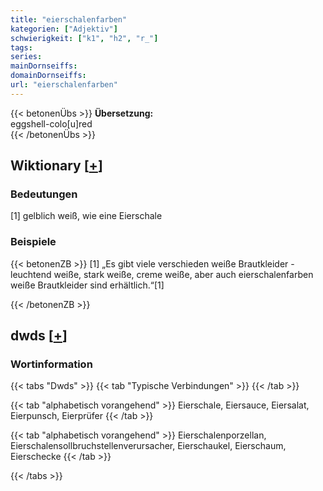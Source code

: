 ```yaml
---
title: "eierschalenfarben"
kategorien: ["Adjektiv"]
schwierigkeit: ["k1", "h2", "r_"]
tags:
series:
mainDornseiffs:
domainDornseiffs:
url: "eierschalenfarben"
---
```


{{< betonenÜbs >}}
**Übersetzung:**  
eggshell-colo[u]red  
{{< /betonenÜbs >}}

## Wiktionary [[+](https://de.wiktionary.org/wiki/eierschalenfarben)]

### Bedeutungen
[1] gelblich weiß, wie eine Eierschale  

### Beispiele
{{< betonenZB >}}
[1] „Es gibt viele verschieden weiße Brautkleider - leuchtend weiße, stark weiße, creme weiße, aber auch eierschalenfarben weiße Brautkleider sind erhältlich.“[1]  

{{< /betonenZB >}}


## dwds [[+](https://www.dwds.de/wb/eierschalenfarben)]

### Wortinformation
{{< tabs "Dwds" >}}
{{< tab "Typische Verbindungen" >}}
{{< /tab >}}

{{< tab "alphabetisch vorangehend" >}}
Eierschale, Eiersauce, Eiersalat, Eierpunsch, Eierprüfer
{{< /tab >}}

{{< tab "alphabetisch vorangehend" >}}
Eierschalenporzellan, Eierschalensollbruchstellenverursacher, Eierschaukel, Eierschaum, Eierschecke
{{< /tab >}}

{{< /tabs >}}

